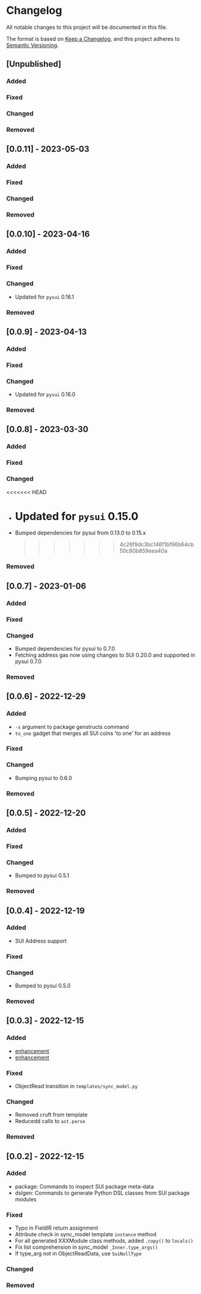 # Changelog

All notable changes to this project will be documented in this file.

The format is based on [Keep a Changelog](https://keepachangelog.com/en/1.0.0/),
and this project adheres to [Semantic Versioning](https://semver.org/spec/v2.0.0.html).

## [Unpublished]

### Added

### Fixed

### Changed

### Removed

## [0.0.11] - 2023-05-03

### Added

### Fixed

### Changed

### Removed

## [0.0.10] - 2023-04-16

### Added

### Fixed

### Changed

- Updated for `pysui` 0.16.1

### Removed

## [0.0.9] - 2023-04-13

### Added

### Fixed

### Changed

- Updated for `pysui` 0.16.0

### Removed

## [0.0.8] - 2023-03-30

### Added

### Fixed

### Changed

<<<<<<< HEAD

- # Updated for `pysui` 0.15.0
- Bumped dependencies for pysui from 0.13.0 to 0.15.x
  > > > > > > > 4c26f9dc3bc146f1bf96b64cb50c80b859eea40a

### Removed

## [0.0.7] - 2023-01-06

### Added

### Fixed

### Changed

- Bumped dependencies for pysui to 0.7.0
- Fetching address gas now using changes to SUI 0.20.0 and supported in pysui 0.7.0

### Removed

## [0.0.6] - 2022-12-29

### Added

- `-s` argument to package genstructs command
- `to_one` gadget that merges all SUI coins 'to one' for an address

### Fixed

### Changed

- Bumping pysui to 0.6.0

### Removed

## [0.0.5] - 2022-12-20

### Added

### Fixed

### Changed

- Bumped to pysui 0.5.1

### Removed

## [0.0.4] - 2022-12-19

### Added

- SUI Address support

### Fixed

### Changed

- Bumped to pysui 0.5.0

### Removed

## [0.0.3] - 2022-12-15

### Added

- [enhancement](https://github.com/FrankC01/pysui_gadgets/issues/1)
- [enhancement](https://github.com/FrankC01/pysui_gadgets/issues/2)

### Fixed

- ObjectRead transition in `templates/sync_model.py`

### Changed

- Removed cruft from template
- Reducedd calls to `ast.parse`

### Removed

## [0.0.2] - 2022-12-15

### Added

- package: Commands to inspect SUI package meta-data
- dslgen: Commands to generate Python DSL classes from SUI package modules

### Fixed

- Typo in FieldIR return assignment
- Attribute check in sync_model template `instance` method
- For all generated XXXModule class methods, added `.copy()` to `locals()`
- Fix list comprehension in sync_model `_Inner.type_args()`
- If type_arg not in ObjectReadData, use `SuiNullType`

### Changed

### Removed
